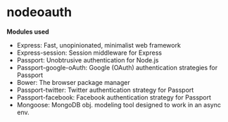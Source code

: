 # nodeoauth
**Modules used**
- Express: Fast, unopinionated, minimalist web framework
- Express-session: Session middleware for Express
- Passport: Unobtrusive authentication for Node.js
- Passport-google-oAuth: Google (OAuth) authentication strategies for Passport
- Bower: The browser package manager
- Passport-twitter: Twitter authentication strategy for Passport
- Passport-facebook: Facebook authentication strategy for Passport
- Mongoose:  MongoDB obj. modeling tool designed to work in an async env.
